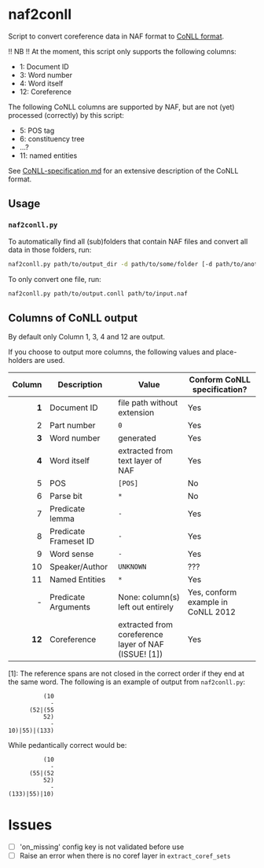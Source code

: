# naf2conll
Script to convert coreference data in NAF format to [CoNLL format][].

!! NB !! At the moment, this script only supports the following columns:

 -  1: Document ID
 -  3: Word number
 -  4: Word itself
 - 12: Coreference

The following CoNLL columns are supported by NAF, but are not (yet) processed (correctly) by this script:

 -  5: POS tag
 -  6: constituency tree
 - ...?
 - 11: named entities

See [CoNLL-specification.md][CoNLL format] for an extensive description of the CoNLL format.


## Usage

### `naf2conll.py`
To automatically find all (sub)folders that contain NAF files and convert all data in those folders, run:

```sh
naf2conll.py path/to/output_dir -d path/to/some/folder [-d path/to/another/folder ...]
```

To only convert one file, run:
```sh
naf2conll.py path/to/output.conll path/to/input.naf
```

## Columns of CoNLL output
By default only Column 1, 3, 4 and 12 are output.

If you choose to output more columns, the following values and place-holders are used.

| Column      | Description           | Value                                                    | Conform CoNLL specification?
| ---:        | ---                   | ---                                                      | ---
|       **1** | Document ID           | file path without extension                              | Yes
|         2   | Part number           | `0`                                                      | Yes
|       **3** | Word number           | generated                                                | Yes
|       **4** | Word itself           | extracted from text layer of NAF                         | Yes
|         5   | POS                   | `[POS]`                                                  | No
|         6   | Parse bit             | `*`                                                      | No
|         7   | Predicate lemma       | `-`                                                      | Yes
|         8   | Predicate Frameset ID | `-`                                                      | Yes
|         9   | Word sense            | `-`                                                      | Yes
|        10   | Speaker/Author        | `UNKNOWN`                                                | ???
|        11   | Named Entities        | `*`                                                      | Yes
|         -   | Predicate Arguments   | None: column(s) left out entirely                        | Yes, conform example in CoNLL 2012
|      **12** | Coreference           | extracted from coreference layer of NAF (ISSUE! \[1\])   | Yes

\[1\]:
  The reference spans are not closed in the correct order if they end at the same word. The following is an example of output from `naf2conll.py`:

              (10
                -
          (52|(55
              52)
                -
    10)|55)|(133)

  While pedantically correct would be:

              (10
                -
          (55|(52
              52)
                -
    (133)|55)|10)


# Issues

 - [ ] 'on_missing' config key is not validated before use
 - [ ] Raise an error when there is no coref layer in `extract_coref_sets`

[CoNLL format]: https://github.com/cltl/FormatConversions/blob/master/mmax2conll/CoNLL-specification.md
